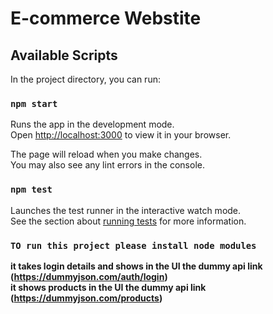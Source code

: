 # E-commerce Webstite

## Available Scripts

In the project directory, you can run:

### `npm start`

Runs the app in the development mode.\
Open [http://localhost:3000](http://localhost:3000) to view it in your browser.

The page will reload when you make changes.\
You may also see any lint errors in the console.

### `npm test`

Launches the test runner in the interactive watch mode.\
See the section about [running tests](https://facebook.github.io/create-react-app/docs/running-tests) for more information.

### `TO run this project please install node modules`

**it takes login details and shows in the UI the dummy api link (https://dummyjson.com/auth/login)**
<br />
**it shows products in the UI the dummy api link (https://dummyjson.com/products)**
